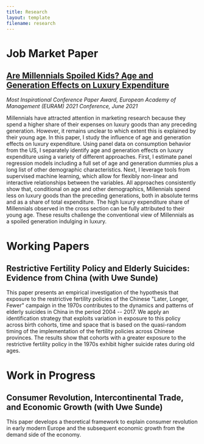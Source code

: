 ```yaml
---
title: Research
layout: template
filename: research
--- 
```


# Job Market Paper
## [Are Millennials Spoiled Kids? Age and Generation Effects on Luxury Expenditure](download/jmp_manfei_li.pdf 'jmp_manfei_li.pdf')

*Most Inspirational Conference Paper Award, European Academy of Management (EURAM) 2021 Conference, June 2021*

Millennials have attracted attention in marketing research because they spend a higher share of their expenses on luxury goods than any preceding generation. However, it remains unclear to which extent this is explained by their young age. In this paper, I study the influence of age and generation effects on luxury expenditure. Using panel data on consumption behavior from the US, I separately identify age and generation effects on luxury expenditure using a variety of different approaches. First, I estimate panel regression models including a full set of age and generation dummies plus a long list of other demographic characteristics. Next, I leverage tools from supervised machine learning, which allow for flexibly non-linear and interactive relationships between the variables. All approaches consistently show that, conditional on age and other demographics, Millennials spend less on luxury goods than the preceding generations, both in absolute terms and as a share of total expenditure. The high luxury expenditure share of Millennials observed in the cross section can be fully attributed to their young age. These results challenge the conventional view of Millennials as a spoiled generation indulging in luxury. 


# Working Papers
## Restrictive Fertility Policy and Elderly Suicides: Evidence from China (with Uwe Sunde)

This paper presents an empirical investigation of the hypothesis that exposure to the restrictive fertility policies of the Chinese "Later, Longer, Fewer" campaign in the 1970s contributes to the dynamics and patterns of elderly suicides in China in the period 2004 -- 2017. We apply an identification strategy that exploits variation in exposure to this policy across birth cohorts, time and space that is based on the quasi-random timing of the implementation of the fertility policies across Chinese provinces. The results show that cohorts with a greater exposure to the restrictive fertility policy in the 1970s exhibit higher suicide rates during old ages.


# Work in Progress
## Consumer Revolution, Intercontinental Trade, and Economic Growth (with Uwe Sunde)

This paper develops a theoretical framework to explain consumer revolution in early modern Europe and the subsequent economic growth from the demand side of the economy.
